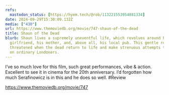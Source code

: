 ```yaml
---
refs:
  mastodon_status: [https://hyem.tech/@rob/113221553954881334]
date: 2024-09-29T15:30:09.132Z
media: ["430"]
url: https://www.themoviedb.org/movie/747-shaun-of-the-dead
title: Shaun of the Dead
blurb: Shaun lives a supremely uneventful life, which revolves around his
  girlfriend, his mother, and, above all, his local pub. This gentle routine is
  threatened when the dead return to life and make strenuous attempts to snack
  on ordinary Londoners.
---
```


I’ve so much love for this film, such great performances, vibe & action. Excellent to see it in cinema for the 20th anniversary. I’d forgotten how much Serafinowicz is in this and he does so well. #Review

https://www.themoviedb.org/movie/747
